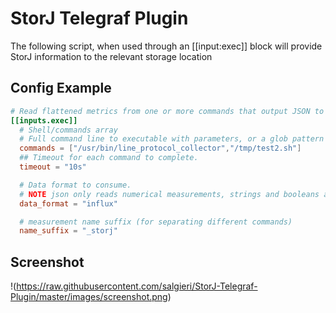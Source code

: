 # StorJ Telegraf Plugin

The following script, when used through an [[input:exec]] block will provide StorJ information to the relevant storage location

## Config Example

```toml
# Read flattened metrics from one or more commands that output JSON to stdout
[[inputs.exec]]
  # Shell/commands array
  # Full command line to executable with parameters, or a glob pattern to run all matching files.
  commands = ["/usr/bin/line_protocol_collector","/tmp/test2.sh"]
  ## Timeout for each command to complete.
  timeout = "10s"

  # Data format to consume.
  # NOTE json only reads numerical measurements, strings and booleans are ignored.
  data_format = "influx"

  # measurement name suffix (for separating different commands)
  name_suffix = "_storj"
```

## Screenshot

!(https://raw.githubusercontent.com/salgieri/StorJ-Telegraf-Plugin/master/images/screenshot.png)
